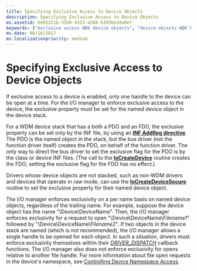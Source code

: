 ```yaml
---
title: Specifying Exclusive Access to Device Objects
description: Specifying Exclusive Access to Device Objects
ms.assetid: b492251b-55b0-4323-a508-b395bb3da0ef
keywords: ["exclusive access WDK device objects", "device objects WDK kernel , exclusive access", "single access WDK device objects"]
ms.date: 06/16/2017
ms.localizationpriority: medium
---
```


# Specifying Exclusive Access to Device Objects





If exclusive access to a device is enabled, only one handle to the device can be open at a time. For the I/O manager to enforce exclusive access to the device, the exclusive property must be set for the named device object in the device stack.

For a WDM device stack that has a both a PDO and an FDO, the exclusive property can be set only by the INF file, by using an [**INF AddReg directive**](https://msdn.microsoft.com/library/windows/hardware/ff546320). The PDO is the named object in the stack, but the bus driver (not the function driver itself) creates the PDO, on behalf of the function driver. The only way to direct the bus driver to set the exclusive flag for the PDO is by the class or device INF files. (The call to the [**IoCreateDevice**](https://msdn.microsoft.com/library/windows/hardware/ff548397) routine creates the FDO; setting the exclusive flag for the FDO has no effect.)

Drivers whose device objects are not stacked, such as non-WDM drivers and devices that operate in raw mode, can use the [**IoCreateDeviceSecure**](https://msdn.microsoft.com/library/windows/hardware/ff548407) routine to set the exclusive property for their named device object.

The I/O manager enforces exclusivity on a per name basis on named device objects, regardless of the trailing name. For example, suppose the device object has the name "\\Device\\DeviceName". Then, the I/O manager enforces exclusivity for a request to open "\\Device\\DeviceName\\*Filename1*" followed by "\\Device\\DeviceName\\*Filename2*". If two objects in the device stack are named (which is not recommended), the I/O manager allows a single handle to be opened for each object. In such a situation, drivers must enforce exclusivity themselves within their [*DRIVER_DISPATCH*](https://docs.microsoft.com/windows-hardware/drivers/ddi/content/wdm/nc-wdm-driver_dispatch) callback functions. The I/O manager also does not enforce exclusivity for opens relative to another file handle. For more information about file open requests in the device's namespace, see [Controlling Device Namespace Access](controlling-device-namespace-access.md).

 

 




